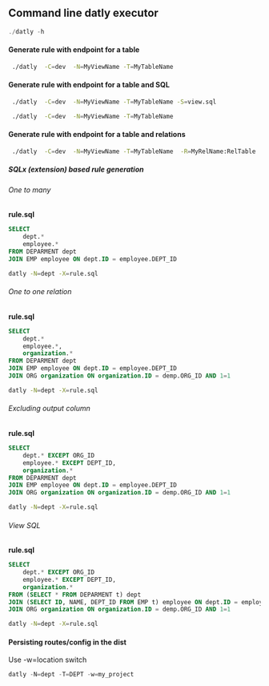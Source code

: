 ## Command line datly executor


```go
./datly -h
```

#### Generate rule with endpoint for a table

```bash
 ./datly  -C=dev  -N=MyViewName -T=MyTableName
```

#### Generate rule with endpoint for a table and SQL

```bash
 ./datly  -C=dev  -N=MyViewName -T=MyTableName -S=view.sql
```

```bash
 ./datly  -C=dev  -N=MyViewName -T=MyTableName
```

#### Generate rule with endpoint for a table and relations

```bash
 ./datly  -C=dev  -N=MyViewName -T=MyTableName  -R=MyRelName:RelTable 
```

##### SQLx (extension) based rule generation

###### One to many

**rule.sql**
```sql
SELECT 
    dept.*
    employee.*
FROM DEPARMENT dept
JOIN EMP employee ON dept.ID = employee.DEPT_ID 
```

```bash
datly -N=dept -X=rule.sql
```


###### One to one relation

**rule.sql**
```sql
SELECT 
    dept.*
    employee.*,
    organization.*
FROM DEPARMENT dept
JOIN EMP employee ON dept.ID = employee.DEPT_ID
JOIN ORG organization ON organization.ID = demp.ORG_ID AND 1=1
```

```bash
datly -N=dept -X=rule.sql
```

###### Excluding output column

**rule.sql**
```sql
SELECT 
    dept.* EXCEPT ORG_ID
    employee.* EXCEPT DEPT_ID, 
    organization.* 
FROM DEPARMENT dept
JOIN EMP employee ON dept.ID = employee.DEPT_ID
JOIN ORG organization ON organization.ID = demp.ORG_ID AND 1=1
```

```bash
datly -N=dept -X=rule.sql
```


###### View SQL


**rule.sql**
```sql
SELECT 
    dept.* EXCEPT ORG_ID
    employee.* EXCEPT DEPT_ID, 
    organization.* 
FROM (SELECT * FROM DEPARMENT t) dept
JOIN (SELECT ID, NAME, DEPT_ID FROM EMP t) employee ON dept.ID = employee.DEPT_ID
JOIN ORG organization ON organization.ID = demp.ORG_ID AND 1=1
```

```bash
datly -N=dept -X=rule.sql
```





#### Persisting routes/config in the dist

Use -w=location switch

```sql
datly -N=dept -T=DEPT -w=my_project
```

